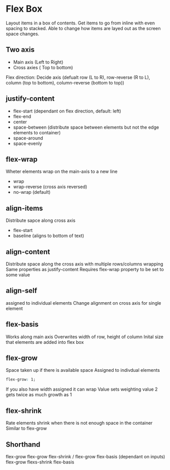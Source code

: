 # Flex Box
Layout items in a box of contents. Get items to go from inline with even spacing to stacked.
Able to change how items are layed out as the screen space changes.

## Two axis
- Main axis (Left to Right)
- Cross axies ( Top to bottom)

Flex direction: Decide axis (defualt row (L to R), row-reverse (R to L), column (top to bottom), column-reverse (bottom to top))

## justify-content
- flex-start (dependant on flex direction, default: left)
- flex-end
- center
- space-between (distribute space between elements but not the edge elements to container)
- space-around
- space-evenly

## flex-wrap
Wheter elements wrap on the main-axis to a new line
- wrap
- wrap-reverse (cross axis reversed)
- no-wrap (default)

## align-items
Distribute sapce along cross axis
- flex-start
- baseline (aligns to bottom of text)

## align-content
Distribute space along the cross axis with multiple rows/columns wrapping
Same properties as justify-content
Requires flex-wrap property to be set to some value

## align-self
assigned to individual elements
Change alignment on cross axis for single element

## flex-basis
Works along main axis
Overwrites width of row, height of column
Inital size that elements are added into flex box

## flex-grow
Space taken up if there is available space
Assigned to indivdual elements
```css
flex-grow: 1;
```
If you also have width assigned it can wrap
Value sets weighting
value 2 gets twice as much growth as 1

## flex-shrink
Rate elements shrink when there is not enough space in the container
Similar to flex-grow

## Shorthand
flex-grow
flex-grow flex-shrink / flex-grow flex-basis (dependant on inputs)
flex-grow flexs-shrink flex-basis